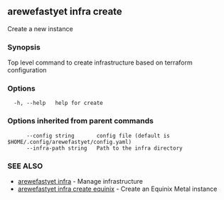 ## arewefastyet infra create

Create a new instance

### Synopsis

Top level command to create infrastructure based on terraform configuration

### Options

```
  -h, --help   help for create
```

### Options inherited from parent commands

```
      --config string       config file (default is $HOME/.config/arewefastyet/config.yaml)
      --infra-path string   Path to the infra directory
```

### SEE ALSO

* [arewefastyet infra](arewefastyet_infra.md)	 - Manage infrastructure
* [arewefastyet infra create equinix](arewefastyet_infra_create_equinix.md)	 - Create an Equinix Metal instance

